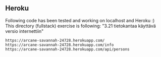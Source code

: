 ## Heroku
Following code has been tested and working on localhost and Heroku :)
This directory (fullstack) exercise is following: "3.21 tietokantaa käyttävä versio internettiin"

```
https://arcane-savannah-24728.herokuapp.com/
https://arcane-savannah-24728.herokuapp.com/info
https://arcane-savannah-24728.herokuapp.com/api/persons

```
